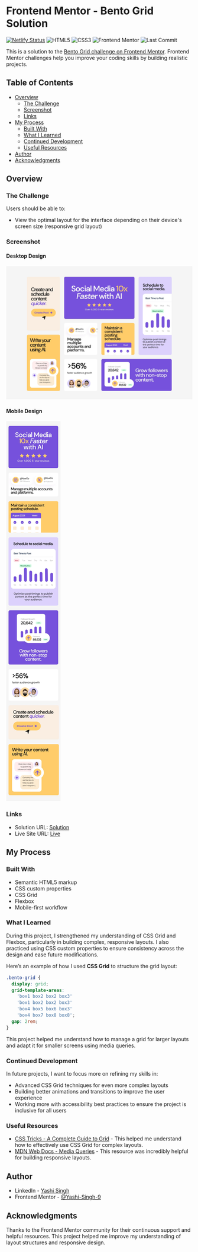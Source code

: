 # Frontend Mentor - Bento Grid Solution

[![Netlify Status](https://api.netlify.com/api/v1/badges/4263271b-9608-4310-be47-75f02872f165/deploy-status)](https://app.netlify.com/sites/bento-grid-solution-by-yashi-singh/deploys) ![HTML5](https://img.shields.io/badge/HTML5-E34F26?style=for-the-badge&logo=html5&logoColor=white)
![CSS3](https://img.shields.io/badge/CSS3-1572B6?style=for-the-badge&logo=css3&logoColor=white)
![Frontend Mentor](https://img.shields.io/badge/Frontend%20Mentor-fb0?style=for-the-badge&logo=frontendmentor&logoColor=white)
![Last Commit](https://img.shields.io/gitlab/last-commit/Yashi-Singh-9/bento-grid?style=for-the-badge&logo=gitlab&logoColor=white)

This is a solution to the [Bento Grid challenge on Frontend Mentor](https://www.frontendmentor.io/challenges/bento-grid-RMydElrlOj). Frontend Mentor challenges help you improve your coding skills by building realistic projects.

## Table of Contents

- [Overview](#overview)
  - [The Challenge](#the-challenge)
  - [Screenshot](#screenshot)
  - [Links](#links)
- [My Process](#my-process)
  - [Built With](#built-with)
  - [What I Learned](#what-i-learned)
  - [Continued Development](#continued-development)
  - [Useful Resources](#useful-resources)
- [Author](#author)
- [Acknowledgments](#acknowledgments)

## Overview

### The Challenge

Users should be able to:

- View the optimal layout for the interface depending on their device's screen size (responsive grid layout)

### Screenshot

#### Desktop Design

![Bento Grid Screenshot](design/desktop-design.jpg)

#### Mobile Design

![Bento Grid Screenshot](design/mobile-design.jpg)

### Links

- Solution URL: [Solution](https://www.frontendmentor.io/solutions/bento-grid-kswn_xvFGG)
- Live Site URL: [Live](https://bento-grid-solution-by-yashi-singh.netlify.app/)

## My Process

### Built With

- Semantic HTML5 markup
- CSS custom properties
- CSS Grid
- Flexbox
- Mobile-first workflow

### What I Learned

During this project, I strengthened my understanding of CSS Grid and Flexbox, particularly in building complex, responsive layouts. I also practiced using CSS custom properties to ensure consistency across the design and ease future modifications.

Here’s an example of how I used **CSS Grid** to structure the grid layout:

```css
.bento-grid {
  display: grid;
  grid-template-areas:
    'box1 box2 box2 box3'
    'box1 box2 box2 box3'
    'box4 box5 box6 box3'
    'box4 box7 box8 box8';
  gap: 2rem;
}
```

This project helped me understand how to manage a grid for larger layouts and adapt it for smaller screens using media queries.

### Continued Development

In future projects, I want to focus more on refining my skills in:

- Advanced CSS Grid techniques for even more complex layouts
- Building better animations and transitions to improve the user experience
- Working more with accessibility best practices to ensure the project is inclusive for all users

### Useful Resources

- [CSS Tricks - A Complete Guide to Grid](https://css-tricks.com/snippets/css/complete-guide-grid/) - This helped me understand how to effectively use CSS Grid for complex layouts.
- [MDN Web Docs - Media Queries](https://developer.mozilla.org/en-US/docs/Web/CSS/Media_Queries/Using_media_queries) - This resource was incredibly helpful for building responsive layouts.

## Author

- LinkedIn - [Yashi Singh](https://www.linkedin.com/in/yashi-singh-b4143a246)
- Frontend Mentor - [@Yashi-Singh-9](https://www.frontendmentor.io/profile/Yashi-Singh-9)

## Acknowledgments

Thanks to the Frontend Mentor community for their continuous support and helpful resources. This project helped me improve my understanding of layout structures and responsive design.